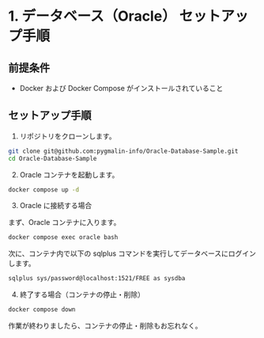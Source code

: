 # 1. データベース（Oracle） セットアップ手順

## 前提条件

- Docker および Docker Compose がインストールされていること

## セットアップ手順

1. リポジトリをクローンします。

```bash
git clone git@github.com:pygmalin-info/Oracle-Database-Sample.git
cd Oracle-Database-Sample
```

2. Oracle コンテナを起動します。

```bash
docker compose up -d
```

3. Oracle に接続する場合

まず、Oracle コンテナに入ります。

```bash
docker compose exec oracle bash
```

次に、コンテナ内で以下の sqlplus コマンドを実行してデータベースにログインします。

```bash
sqlplus sys/password@localhost:1521/FREE as sysdba
```

4. 終了する場合（コンテナの停止・削除）

```bash
docker compose down
```

作業が終わりましたら、コンテナの停止・削除もお忘れなく。
